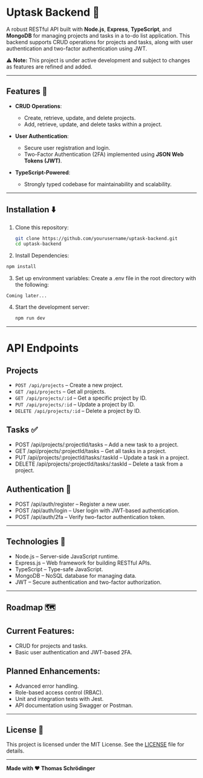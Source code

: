 # Uptask Backend 📲

A robust RESTful API built with **Node.js**, **Express**, **TypeScript**, and **MongoDB** for managing projects and tasks in a to-do list application. This backend supports CRUD operations for projects and tasks, along with user authentication and two-factor authentication using JWT.  

⚠️ **Note:** This project is under active development and subject to changes as features are refined and added.  

---
 
## Features 🚨

- **CRUD Operations**:  
  - Create, retrieve, update, and delete projects.  
  - Add, retrieve, update, and delete tasks within a project.  

- **User Authentication**:  
  - Secure user registration and login.  
  - Two-Factor Authentication (2FA) implemented using **JSON Web Tokens (JWT)**.  

- **TypeScript-Powered**:  
  - Strongly typed codebase for maintainability and scalability.  

---

## Installation ⬇️

1. Clone this repository:  
   ```bash
   git clone https://github.com/yourusername/uptask-backend.git
   cd uptask-backend
   ```
2. Install Dependencies:
  ```bash
  npm install
  ```
3. Set up environment variables:
  Create a .env file in the root directory with the following:
  ```env
  Coming later...
  ```
4. Start the development server:
   ```bash
   npm run dev
   ```
--- 

# API Endpoints

## Projects

- `POST /api/projects` – Create a new project.
- `GET /api/projects` – Get all projects.
- `GET /api/projects/:id` – Get a specific project by ID.
- `PUT /api/projects/:id` – Update a project by ID.
- `DELETE /api/projects/:id` – Delete a project by ID.

## Tasks ✅

- POST /api/projects/:projectId/tasks – Add a new task to a project.
- GET /api/projects/:projectId/tasks – Get all tasks in a project.
- PUT /api/projects/:projectId/tasks/:taskId – Update a task in a project.
- DELETE /api/projects/:projectId/tasks/:taskId – Delete a task from a project.

## Authentication 👮
- POST /api/auth/register – Register a new user.
- POST /api/auth/login – User login with JWT-based authentication.
- POST /api/auth/2fa – Verify two-factor authentication token.

---

## Technologies 🚀

- Node.js – Server-side JavaScript runtime.
- Express.js – Web framework for building RESTful APIs.
- TypeScript – Type-safe JavaScript.
- MongoDB – NoSQL database for managing data.
- JWT – Secure authentication and two-factor authorization.

---

## Roadmap 🗺️

## Current Features:
- CRUD for projects and tasks. 
- Basic user authentication and JWT-based 2FA.

## Planned Enhancements: 
- Advanced error handling.
- Role-based access control (RBAC).
- Unit and integration tests with Jest.
- API documentation using Swagger or Postman.

---

## License 🪪
This project is licensed under the MIT License. See the [LICENSE](./LICENSE) file for details.

---

**Made with ♥️ Thomas Schrödinger**
